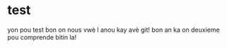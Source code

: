 # test
yon pou test
bon on nous vwè l anou kay avè git!
bon an ka on deuxieme pou comprende bitin la!
